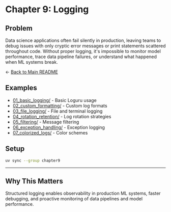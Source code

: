 # Chapter 9: Logging

## Problem

Data science applications often fail silently in production, leaving teams to debug issues with only cryptic error messages or print statements scattered throughout code. Without proper logging, it's impossible to monitor model performance, trace data pipeline failures, or understand what happened when ML systems break.

← [Back to Main README](../README.md)

## Examples

- [01_basic_logging/](01_basic_logging/) - Basic Loguru usage
- [02_custom_formatting/](02_custom_formatting/) - Custom log formats
- [03_file_logging/](03_file_logging/) - File and terminal logging
- [04_rotation_retention/](04_rotation_retention/) - Log rotation strategies
- [05_filtering/](05_filtering/) - Message filtering
- [06_exception_handling/](06_exception_handling/) - Exception logging
- [07_colorized_logs/](07_colorized_logs/) - Color schemes

## Setup

```bash
uv sync --group chapter9
```

---

## Why This Matters

Structured logging enables observability in production ML systems, faster debugging, and proactive monitoring of data pipelines and model performance.